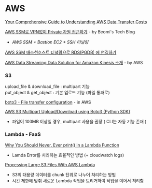 # AWS

[Your Comprehensive Guide to Understanding AWS Data Transfer Costs](https://medium.com/@mulupuru/your-comprehensive-guide-to-understanding-aws-data-transfer-costs-f5c8241d65ed)

 [AWS SSM로 VPN없이 Private 자원 접근하기](https://beomi.github.io/2020/02/13/AWS-SSM-with-Bastion/) - by Beomi's Tech Blog  
  -  _AWS SSM + Bastion EC2 + SSH 터널링_

[AWS SSM 배스천호스트 터널링으로 RDS\(PGDB\) 에 연결하기](http://blog.haandol.com/2020/05/01/bastion-host-tunnel-rds.html)

[AWS Data Streaming Data Solution for Amazon Kinesis 소개](https://aws.amazon.com/ko/about-aws/whats-new/2020/09/introducing-aws-data-streaming-data-solution-for-amazon-kinesis/?sc_channel=em&sc_campaign=GLOBAL_CT_NL_global-snapshot-newsletter_20200910_&sc_medium=em_294590&sc_content=PA_nl_la&sc_geo=mult&sc_country=global&sc_outcome=pa&trk=em_294590&mkt_tok=eyJpIjoiTkdZeU1XRmlOREZqWmpRNSIsInQiOiJLbTBYRnVWc3FVV2EzdlpWVTBjczVjc0xWRDN2Z3AyRzZ5c2dQdjZIYVJ2NmZ5VnpVRjNxUnF0WjJPUXFmMzhVZVd3Y2Q2SHlvczFxSmpZXC9aNTdCdThLdnVBbHdONXhjQXBaWFQ1TTgxUWpVTmoycGNoOHlaTHhHNmR3NXhudmxLV2N5MDhUV2x2eWQyU3I0K2EzamdRPT0ifQ%3D%3D) - by AWS

### S3

upload\_file & download\_file : multipart 기능  
put\_object & get\_object : 기본 업로드 기능 \(파일 통째로\)

[boto3 - File transfer configuration](https://boto3.amazonaws.com/v1/documentation/api/latest/guide/s3.html#uploads) - in AWS

[AWS S3 Multipart Upload/Download using Boto3 \(Python SDK\)](https://medium.com/analytics-vidhya/aws-s3-multipart-upload-download-using-boto3-python-sdk-2dedb0945f11)  
  -  파일이 100MB 이상일 경우, multipart 사용을 권장 \( CLI는 자동 기능 존재 \) 

### Lambda - FaaS

[Why You Should Never, Ever print\(\) in a Lambda Function](https://towardsdatascience.com/why-you-should-never-ever-print-in-a-lambda-function-f997d684a705#--responses)  
  -  Lamda Error를 처리하는 효율적인 방법 \(+ cloudwatch logs\) 

[Processing Large S3 Files With AWS Lambda](https://medium.com/swlh/processing-large-s3-files-with-aws-lambda-2c5840ae5c91)  
  -  S3의 대용량 데이터를 chunk 단위로 나누어 처리하는 방법  
  -  시간 제한에 맞춰 새로운 Lambda 작업을 트리거하여 작업을 이어서 처리함

[  
](https://medium.com/@hang.c?source=post_page-----2c5840ae5c91----------------------)



